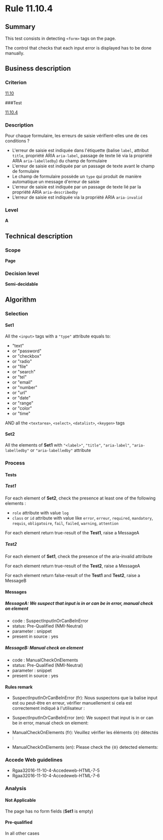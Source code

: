 # Rule 11.10.4

## Summary

This test consists in detecting `<form>` tags on the page.

The control that checks that each input error is displayed has to be done manually.

## Business description

### Criterion

[11.10](http://references.modernisation.gouv.fr/rgaa/criteres.html#crit-11-10)

###Test

[11.10.4](http://references.modernisation.gouv.fr/rgaa/criteres.html#test-11-10-4)

### Description

Pour chaque formulaire, les erreurs de saisie v&eacute;rifient-elles une de ces conditions ? 
 
 * L'erreur de saisie est indiqu&eacute;e dans l'&eacute;tiquette (balise `label`, attribut `title`, propri&eacute;t&eacute; ARIA `aria-label`, passage de texte li&eacute; via la propri&eacute;t&eacute; ARIA `aria-labelledby`) du champ de formulaire 
 * L'erreur de saisie est indiqu&eacute;e par un passage de texte avant le champ de formulaire 
 * Le champ de formulaire poss&egrave;de un `type` qui produit de mani&egrave;re automatique un message d'erreur de saisie 
 * L'erreur de saisie est indiqu&eacute;e par un passage de texte li&eacute; par la propri&eacute;t&eacute; ARIA `aria-describedby` 
 * L’erreur de saisie est indiqu&eacute;e via la propri&eacute;t&eacute; ARIA `aria-invalid` 

### Level

**A**

## Technical description

### Scope

**Page**

### Decision level

**Semi-decidable**

## Algorithm

### Selection

#### Set1 

All the `<input>` tags with a `"type"` attribute equals to:
-  "text"
-   or "password"
-   or "checkbox"
-   or "radio"
-   or "file"
-   or "search"
-   or "tel"
-   or "email"
-   or "number"
-   or "url"
-   or "date"
-   or "range"
-   or "color"
-   or "time"

AND all the `<textarea>`, `<select>`, `<datalist>`, `<keygen>` tags

#### Set2

All the elements of **Set1** with `"<label>"`, `"title"`, `"aria-label"`, `"aria-labelledby"` or `"aria-labelledby"` attribute 

### Process

#### Tests

##### Test1

For each element of **Set2**, check the presence at least one of the following elements :
 - `role` attribute with value `log`
 - `class` or `id` attribute with value like `error`, `erreur`, `required`, `mandatory`, `requis`, `obligatoire`, `fail`, `failed`, `warning`, `attention`

For each element return true-result of the **Test1**, raise a MessageA

##### Test2

For each element of **Set1**, check the presence of the aria-invalid attribute

For each element return true-result of the **Test2**, raise a MessageA

For each element return false-result of the **Test1** and **Test2**, raise a MessageB

#### Messages

##### MessageA: We suspect that input is in or can be in error, manual check on element

-   code : SuspectInputInOrCanBeInError
-   status: Pre-Qualified (NMI-Neutral)
-   parameter : snippet
-   present in source : yes

##### MessageB: Manual check on element

-   code : ManualCheckOnElements
-   status: Pre-Qualified (NMI-Neutral)
-   parameter : snippet
-   present in source : yes

#### Rules remark

 * SuspectInputInOrCanBeInError (fr): Nous suspectons que la balise input est ou peut-&ecirc;tre en erreur, v&eacute;rifier manuellement si cela est correctement indiqu&eacute; &agrave; l'utilisateur :
 * SuspectInputInOrCanBeInError (en): We suspect that input is in or can be in error, manual check on element:

 * ManualCheckOnElements (fr): Veuillez v&eacute;rifier les &eacute;l&eacute;ments <code>{0}</code> d&eacute;tect&eacute;s :
 * ManualCheckOnElements (en): Please check the <code>{0}</code> detected elements:

### Accede Web guidelines

 * Rgaa32016-11-10-4-Accedeweb-HTML-7-5
 * Rgaa32016-11-10-4-Accedeweb-HTML-7-6

### Analysis

#### Not Applicable

The page has no form fields (**Set1** is empty)

#### Pre-qualified

In all other cases
